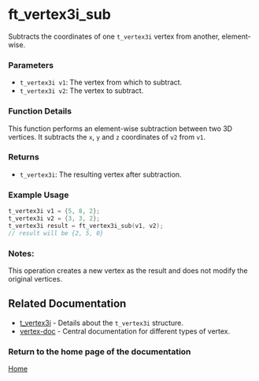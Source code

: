 # ft_vertex3i_sub
Subtracts the coordinates of one `t_vertex3i` vertex from another, element-wise.

### Parameters
- `t_vertex3i v1`: The vertex from which to subtract.
- `t_vertex3i v2`: The vertex to subtract.

### Function Details
This function performs an element-wise subtraction between two 3D vertices. It subtracts the `x`, `y` and `z` coordinates of `v2` from `v1`.

### Returns
- `t_vertex3i`: The resulting vertex after subtraction.

### Example Usage
```c
t_vertex3i v1 = {5, 8, 2};
t_vertex3i v2 = {3, 3, 2};
t_vertex3i result = ft_vertex3i_sub(v1, v2);
// result will be {2, 5, 0}
```

### Notes:
This operation creates a new vertex as the result and does not modify the original vertices.

## Related Documentation
- [t_vertex3i](./t_vertex3i.md) - Details about the `t_vertex3i` structure.
- [vertex-doc](../vertex-doc.md) - Central documentation for different types of vertex.

### Return to the home page of the documentation
[Home](../../home.md)